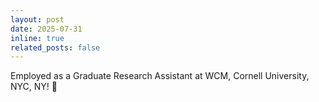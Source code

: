```yaml
---
layout: post
date: 2025-07-31
inline: true
related_posts: false
---
```


Employed as a Graduate Research Assistant at WCM, Cornell University, NYC, NY! :microscope:
